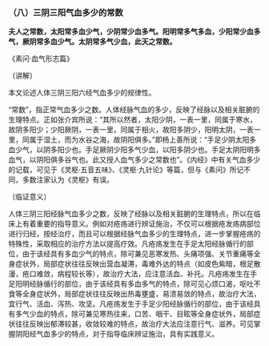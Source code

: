 ### （八）三阴三阳气血多少的常数

**夫人之常数，太阳常多血少气，少阴常少血多气。阳明常多气多血，少阳常少血多气，厥阴常多血少气。太阴常多气少血，此天之常数。**

《素问·血气形志篇》

〔讲解〕

本文论述人体三阴三阳六经气血多少的规律性。

“常数”，指正常气血多少之数。人体经脉气血的多少，反映了经脉以及相关脏腑的生理特点。正如张介宾所说：“其所以然者，太阳少阴，一表一里，同属于寒水，故阴多阳少；少阳厥阴，一表一里，同属于相火，故阳多阴少，阳明太阴，一表一里，同属于湿土，而为水谷之海，故阴阳俱多。”即杨上善所说：“手足少阴太阳多血少气，以阴多阳少也。手足厥阴少阳多气少血，以阳多阴少也。手足太阴阳明多血气，以阴阳俱多谷气也。此又授人血气多少之常数也”。《内经》中有关气血多少的记载，可见于《灵枢·五音五味》、《灵枢·九针论》等篇，但与《素问》所记不同，多数注家认为《灵枢》有误。

〔临证意义〕

人体三阴三阳经脉气血多少之数，反映了经脉以及相关脏腑的生理特点，所以在临床上有着重要的指导意义。例如对疮疡进行辨证施治，不仅可以根据疮发疡病部位进行归经，按经治疗，而且可以根据经脉气血多少的生理特点，进一步掌握疮疡的特殊性，采取相应的治疗方法以提高疗效。凡疮疡发生在手足太阳经脉循行的部位，由于该经具有多血少气的特点，除可兼见恶寒发热、头痛项强、关节重痛等全身症状外，局部症状往往反映出营血凝滞，毒难外达的特点（如皮色紫暗，根足散漫，疮口难敛，病程较长等），故治疗大法，应注意活血、补托。凡疮疡发生在手足阳明经脉循行的部位，由于该经具有多血多气的特点，除可见心烦口渴，呕吐不食等全身症状外，局部症状往往反映出热毒壅盛，易溃易敛的特点，故治疗大法，宜行气、活血、泻热、攻坚。凡疮疡发生于手足少阳经脉循行的部位，由于该经具有多气少血的特点，除可兼见寒热往来，口苦、咽干、目眩等全身症状外，局部症状往往反映出郁滞较甚，收敛较难的特点，故治疗大法应注意行气、滋养。可见掌握阴阳经气血多少的特点，对于指导临床辨证施治，具有实践意义。
